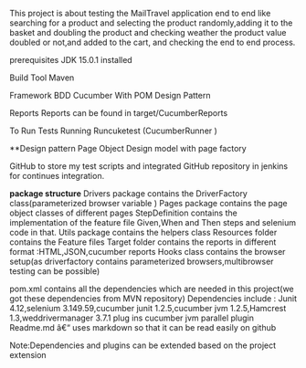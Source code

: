 This project is about testing the MailTravel application end to end
like searching for a product and selecting the
 product randomly,adding it to the basket and
 doubling the product and checking weather the
 product value doubled or not,and added to the cart,
 and checking the end to end process.
 
 prerequisites
 JDK 15.0.1 installed
 
 Build Tool
 Maven
 
 Framework
 BDD Cucumber With POM Design Pattern
 
 Reports
 Reports can be found in target/CucumberReports
 
 To Run Tests
  Running Runcuketest (CucumberRunner )
 
 **Design pattern
 Page Object Design model with page factory
 
 GitHub to store my test scripts and integrated GitHub 
 repository in jenkins for continues integration.

 **package structure**
 Drivers package contains the DriverFactory class(parameterized browser variable )
 Pages package contains the page object classes of different pages 
 StepDefinition contains the implementation of the feature file Given,When and Then steps and selenium code in that.
 Utils package contains the helpers class 
 Resources folder contains the Feature files 
 Target folder contains the reports in  different format :HTML,JSON,cucumber reports
 Hooks class contains the browser setup(as driverfactory contains parameterized browsers,multibrowser testing can be  possible)
 
 pom.xml contains all the dependencies which are needed in this project(we got these dependencies from MVN repository)
 Dependencies include :
 Junit 4.12,selenium 3.149.59,cucumber junit 1.2.5,cucumber jvm 1.2.5,Hamcrest 1.3,weddrivermanager 3.7.1
 plug ins
 cucumber jvm parallel plugin
 Readme.md â€“ uses markdown so that it can be read easily on github

 
 Note:Dependencies and plugins can be extended based on the project extension 
 
  
 
 
 
 
 
 
 
  
 
   
